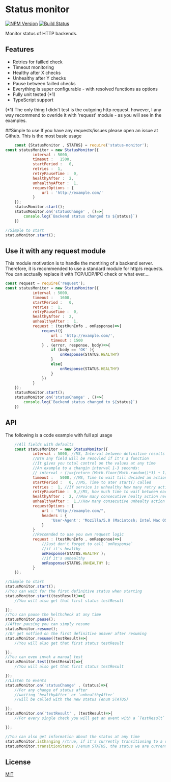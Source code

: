 # Status monitor

[![NPM Version][npm-image]][npm-url]
[![Build Status][travis-image]][travis-url]

Monitor status of HTTP backends.

## Features
  * Retries for failled check
  * Timeout monitoring
  * Healthy after X checks
  * Unhealthy after Y checks
  * Pause between failled checks
  * Everything is super configurable - with resolved functions as options
  * Fully unit tested (*1)
  * TypeScript support

(*1) The only thing I didn't test is the outgoing http request. however, I any way recommend to overide it with 'request' module - as you will see in the examples.

##Simple to use
If you have any requests/issues please open an issue at Github.
This is the most basic usage
```js
    const {StatusMonitor , STATUS} = require('status-monitor');
const statusMonitor = new StatusMonitor({
            interval : 5000,
            timeout :   1500, 
            startPeriod :   0, 
            retries :  1, 
            retryPauseTime :  0,
            healthyAfter :  2, 
            unhealthyAfter :  1,
            requestOptions : {
                url : 'http://example.com/'
            }
    });
    statusMonitor.start();
    statusMonitor.on('statusChange' , ()=>{
        console.log(`Backend status changed to ${status}`)
    })

//Simple to start
statusMonitor.start();
```

## Use it with any request module
This module motivation is to handle the montiring of a backend server.
Therefore, it is recommended to use a standard module for http/s requests.
You can acctually replace it with TCP/UDP/IPC check or what ever....
```js
const request = require('request');
const statusMonitor = new StatusMonitor({
            interval : 5000,
            timeout :   1600, 
            startPeriod :   0, 
            retries :  1, 
            retryPauseTime :  0,
            healthyAfter :  2, 
            unhealthyAfter :  1,
            request : (testRunInfo , onResponse)=>{
                request({
                    url : 'http://example.com/',
                    timeout : 1500
                } , (error, response, body)=>{
                    if (body == 'OK' ){
                        onResponse(STATUS.HEALTHY)
                    }
                    else{
                        onResponse(STATUS.HEALTHY)
                    }
                })
            }
    });
    statusMonitor.start();
    statusMonitor.on('statusChange' , ()=>{
        console.log(`Backend status changed to ${status}`)
    })

```
## API
The following is a code example with full api usage
```js
    //All fields with defaults
    const statusMonitor = new StatusMonitor({
            interval : 5000, //MS, Interval between definitive results
            //BTW any field will be resovled if it's a function
            //It gives you total control on the values at any time
            //An example to a changin interval 1-3 seconds:
            // interval : ()=>{return (Math.floor(Math.random()*3) + 1)*1000},
            timeout :   5000, //MS, Time to wait till decided an action will be dicarded due to a timeout
            startPeriod :   0, //MS, Time to ater start() called
            retries :  1, //If service is unhealthy how many retry action to preform till definitive test result.
            retryPauseTime :  0,//MS, how much time to wait between each retry
            healthyAfter :  2, //How many consecutive healty action recorded before deciding the status is healty
            unhealthyAfter :  1,//How many consecutive unhealty action recorded before deciding the status is unhealty
            requestOptions : {
                url : "http://example.com/",
                headers : {
                    'User-Agent': 'Mozilla/5.0 (Macintosh; Intel Mac OS X 10_12_2) AppleWebKit/537.36 (KHTML, like Gecko) Chrome/66.0.3359.139 Safari/537.36'
                }
            }
            //Recomnded to use you own request logic
            request : (testRunInfo , onResponse)=>{
                //Just don't forget to call `onResponse`
                //if it's healthy
                onResponse(STATUS.HEALTHY );
                //if it's unhealthy
                onResponse(STATUS.UNHEALTHY ); 
            }
    });

//Simple to start
statusMonitor.start();
//You can wait for the first definitive status when starting
statusMonitor.start((testResult)=>{
    //You will also get that first status testResult

});
//You can pause the helthcheck at any time
statusMonitor.pause();
//After pausing you can simply resume
statusMonitor.resume();
//Or get notfied on the first definitive answer after resuming
statusMonitor.resume((testResult)=>{
    //You will also get that first status testResult

});
//You can even invok a manual test
statusMonitor.test((testResult)=>{
    //You will also get that first status testResult

});
//Listen to events
statusMonitor.on('statusChange' , (status)=>{
    //For any change of status after 
    //waiting `healthyAfter` or `unhealthyAfter`
    //will be called with the new status (enum STATUS)

});
statusMonitor.on('testResult' , (testResult)=>{
    //For every single check you will get an event with a `TestResult`

});

//You can also get information about the status at any time
statusMonitor.isChanging //true, if it's currently transitioning to a different status
statusMonitor.transitionStatus //enum STATUS, the status we are currently transitioning to.
```

## License

  [MIT](LICENSE)

[npm-image]: https://img.shields.io/npm/v/status-monitor.svg
[npm-url]: https://npmjs.org/package/status-monitor
[travis-image]: https://img.shields.io/travis/hisco/status-monitor/master.svg?style=flat-square
[travis-url]: https://travis-ci.org/hisco/status-monitor






